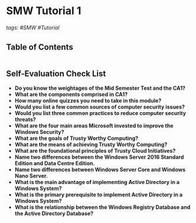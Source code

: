 # SMW Tutorial 1

###### tags: #SMW #Tutorial 

## Table of Contents
```toc
```

## Self-Evaluation Check List
- **Do you know the weightages of the Mid Semester Test and the CA1?**
- **What are the components comprised in CA1?**
- **How many online quizzes you need to take in this module?**
- **Would you list a few common sources of computer security issues?**
- **Would you list three common practices to reduce computer security threats?**
- **What are the four main areas Microsoft invested to improve the Windows Security?**
- **What are the goals of Trusty Worthy Computing?**
- **What are the means of achieving Trusty Worthy Computing?**
- **What are the foundational principles of Trusty Cloud Initiatives?**
- **Name two differences between the Windows Server 2016 Standard Edition and Data Centre Edition.**
- **Name two differences between Windows Server Core and Windows Nano Server.**
- **What is the main advantage of implementing Active Directory in a Windows System?**
- **What is the primary prerequisite to implement Active Directory in a Windows System?**
- **What is the relationship between the Windows Registry Database and the Active Directory Database?**